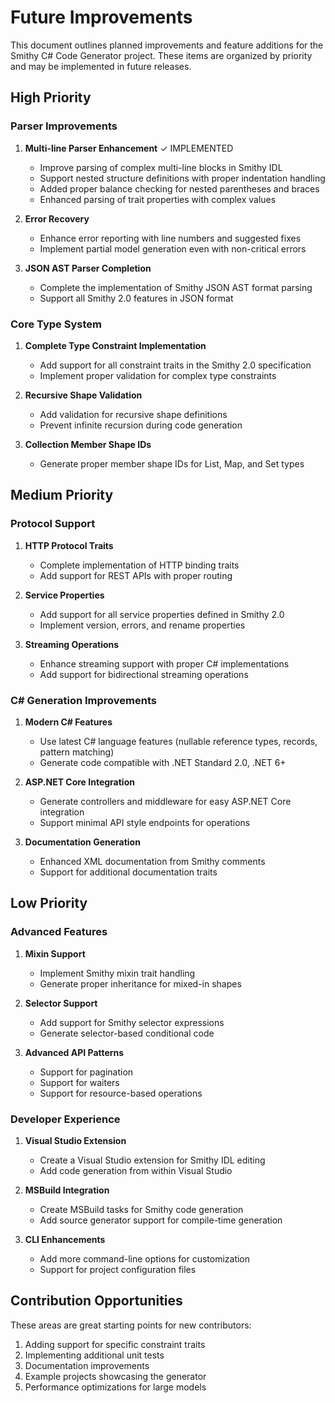 # Future Improvements

This document outlines planned improvements and feature additions for the Smithy C# Code Generator project. These items are organized by priority and may be implemented in future releases.

## High Priority

### Parser Improvements

1. **Multi-line Parser Enhancement** ✓ IMPLEMENTED
   - Improve parsing of complex multi-line blocks in Smithy IDL
   - Support nested structure definitions with proper indentation handling
   - Added proper balance checking for nested parentheses and braces
   - Enhanced parsing of trait properties with complex values

2. **Error Recovery**
   - Enhance error reporting with line numbers and suggested fixes
   - Implement partial model generation even with non-critical errors

3. **JSON AST Parser Completion**
   - Complete the implementation of Smithy JSON AST format parsing
   - Support all Smithy 2.0 features in JSON format

### Core Type System

1. **Complete Type Constraint Implementation**
   - Add support for all constraint traits in the Smithy 2.0 specification
   - Implement proper validation for complex type constraints

2. **Recursive Shape Validation**
   - Add validation for recursive shape definitions
   - Prevent infinite recursion during code generation

3. **Collection Member Shape IDs**
   - Generate proper member shape IDs for List, Map, and Set types

## Medium Priority

### Protocol Support

1. **HTTP Protocol Traits**
   - Complete implementation of HTTP binding traits
   - Add support for REST APIs with proper routing

2. **Service Properties**
   - Add support for all service properties defined in Smithy 2.0
   - Implement version, errors, and rename properties

3. **Streaming Operations**
   - Enhance streaming support with proper C# implementations
   - Add support for bidirectional streaming operations

### C# Generation Improvements

1. **Modern C# Features**
   - Use latest C# language features (nullable reference types, records, pattern matching)
   - Generate code compatible with .NET Standard 2.0, .NET 6+

2. **ASP.NET Core Integration**
   - Generate controllers and middleware for easy ASP.NET Core integration
   - Support minimal API style endpoints for operations

3. **Documentation Generation**
   - Enhanced XML documentation from Smithy comments
   - Support for additional documentation traits

## Low Priority

### Advanced Features

1. **Mixin Support**
   - Implement Smithy mixin trait handling
   - Generate proper inheritance for mixed-in shapes

2. **Selector Support**
   - Add support for Smithy selector expressions
   - Generate selector-based conditional code

3. **Advanced API Patterns**
   - Support for pagination
   - Support for waiters
   - Support for resource-based operations

### Developer Experience

1. **Visual Studio Extension**
   - Create a Visual Studio extension for Smithy IDL editing
   - Add code generation from within Visual Studio

2. **MSBuild Integration**
   - Create MSBuild tasks for Smithy code generation
   - Add source generator support for compile-time generation

3. **CLI Enhancements**
   - Add more command-line options for customization
   - Support for project configuration files

## Contribution Opportunities

These areas are great starting points for new contributors:

1. Adding support for specific constraint traits
2. Implementing additional unit tests
3. Documentation improvements
4. Example projects showcasing the generator
5. Performance optimizations for large models
